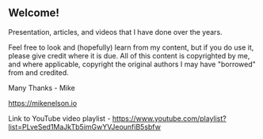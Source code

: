 <h2>Welcome!</h2>
Presentation, articles, and videos that I have done over the years.<br>

Feel free to look and (hopefully) learn from my content, but if you do use it, please give credit where it is due.
All of this content is copyrighted by me, and where applicable, copyright the original authors I may have "borrowed" from and credited.

Many Thanks - Mike

https://mikenelson.io


Link to YouTube video playlist - https://www.youtube.com/playlist?list=PLveSed1MaJkTb5imGwYVJeounfiB5sbfw 

<!-- START doctoc -->
<!-- END doctoc -->
